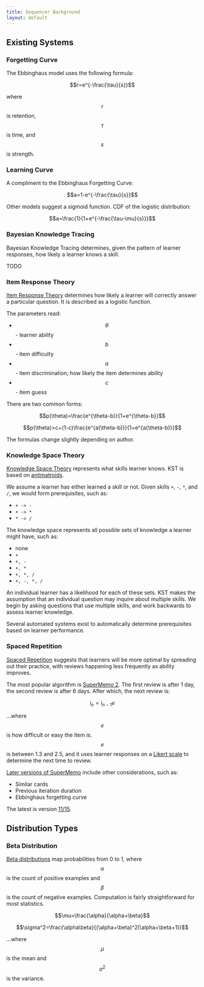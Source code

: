 ```yaml
---
title: Sequencer Background
layout: default
---
```


<script
src="//cdn.mathjax.org/mathjax/latest/MathJax.js?config=TeX-AMS-MML_HTMLorMML">
</script>

Existing Systems
----------------

### Forgetting Curve

The Ebbinghaus model uses the following formula:

$$r=e^{-\frac{\tau}{s}}$$

where $$r$$ is retention, $$\tau$$ is time, and $$s$$ is strength.

### Learning Curve

A compliment to the Ebbinghaus Forgetting Curve:

$$a=1-e^{-\frac{\tau}{s}}$$

Other models suggest a sigmoid function. CDF of the logistic distribution:

$$a=\frac{1}{1+e^{-\frac{\tau-\mu}{s}}}$$

### Bayesian Knowledge Tracing

Bayesian Knowledge Tracing determines, given the pattern of learner responses, how likely a learner knows a skill.

TODO


### Item Response Theory

[Item Response Theory](http://en.wikipedia.org/wiki/Item_response_theory) determines how likely a learner will correctly answer a particular question. It is described as a logistic function.

The parameters read:

- $$\theta$$ - learner ability
- $$b$$ - item difficulty
- $$a$$ - item discrimination; how likely the item determines ability
- $$c$$ - item guess

There are two common forms:

$$p(\theta)=\frac{e^{\theta-b}}{1+e^{\theta-b}}$$

$$p(\theta)=c+(1-c)\frac{e^{a(\theta-b)}}{1+e^{a(\theta-b)}}$$

The formulas change slightly depending on author.

### Knowledge Space Theory

[Knowledge Space Theory](http://en.wikipedia.org/wiki/Knowledge_space) represents what skills learner knows. KST is based on [antimatroids](http://en.wikipedia.org/wiki/Antimatroid).

We assume a learner has either learned a skill or not. Given skills `+`, `-`, `*`, and `/`, we would form prerequisites, such as:

- `+ -> -`
- `+ -> *`
- `* -> /`

The knowledge space represents all possible sets of knowledge a learner might have, such as:

- none
- `+`
- `+, -`
- `+, *`
- `+, *, /`
- `+, -, *, /`

An individual learner has a likelihood for each of these sets. KST makes the assumption that an individual question may inquire about multiple skills. We begin by asking questions that use multiple skills, and work backwards to assess learner knowledge.

Several automated systems exist to automatically determine prerequisites based on learner performance.

### Spaced Repetition

[Spaced Repetition](http://en.wikipedia.org/wiki/Spaced_repetition) suggests that learners will be more optimal by spreading out their practice, with reviews happening less frequently as ability improves.

The most popular algorithm is [SuperMemo 2](http://www.supermemo.com/english/ol/sm2.htm). The first review is after 1 day, the second review is after 6 days. After which, the next review is:

$$i_n=i_{n-1}e$$

...where $$e$$ is how difficult or easy the item is. $$e$$ is between 1.3 and 2.5, and it uses learner responses on a [Likert scale](http://en.wikipedia.org/wiki/Likert_scale) to determine the next time to review.

[Later versions of SuperMemo](http://www.supermemo.com/help/smalg.htm) include other considerations, such as:

- Similar cards
- Previous iteration duration
- Ebbinghaus forgetting curve

The latest is version [11/15](http://www.supermemo.com/english/algsm11.htm).

Distribution Types
------------------

### Beta Distribution

[Beta distributions](http://en.wikipedia.org/wiki/Beta_distribution) map probabilities from 0 to 1, where $$\alpha$$ is the count of positive examples and $$\beta$$ is the count of negative examples. Computation is fairly straightforward for most statistics.

$$\mu=\frac{\alpha}{\alpha+\beta}$$

$$\sigma^2=\frac{\alpha\beta}{(\alpha+\beta)^2(\alpha+\beta+1)}$$

...where $$\mu$$ is the mean and $$\sigma^2$$ is the variance.
